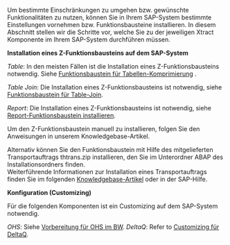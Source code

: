 Um bestimmte Einschränkungen zu umgehen bzw. gewünschte Funktionalitäten zu nutzen, können Sie in Ihrem SAP-System bestimmte Einstellungen vornehmen bzw. Funktionsbausteine installieren. In diesem Abschnitt stellen wir die Schritte vor, welche Sie zu der jeweiligen Xtract Komponente im Ihrem SAP-System durchführen müssen.


**Installation eines Z-Funktionsbausteins auf dem SAP-System**

*Table*: In den meisten Fällen ist die Installation eines Z-Funktionsbausteins notwendig. Siehe [Funktionsbaustein für Tabellen-Komprimierung](./sap-customizing/funktionsbaustein-fuer-table-komprimierung) . 

*Table Join*: Die Installation eines Z-Funktionsbausteins ist notwendig, siehe [Funktionsbaustein für Table-Join](./sap-customizing/funktionsbaustein-fuer-table-join).

*Report*: Die Installation eines Z-Funktionsbausteins ist notwendig, siehe [Report-Funktionsbaustein installieren](./sap-customizing/report-funktionsbaustein-installieren).

Um den Z-Funktionsbaustein manuell zu installieren, folgen Sie den Anweisungen in unserem Knowledgebase-Artikel.

Alternativ können Sie den Funktionsbaustein mit Hilfe des mitgelieferten Transportauftrags thtrans.zip installieren, den Sie im Unterordner ABAP des Installationsordners finden.<br> 
Weiterführende Informationen zur Installation eines Transportauftrags finden Sie im folgenden [Knowledgebase-Artikel](https://my.theobald-software.com/index.php?/Knowledgebase/Article/View/68/67/how-to-import-an-sap-transport-request-with-the-transport-management-system-stms) oder in der SAP-Hilfe.

**Konfiguration (Customizing)**

Für die folgenden Komponenten ist ein Customizing auf dem SAP-System notwendig. 

*OHS*: Siehe [Vorbereitung für OHS im BW](./sap-customizing/vorbereitung-fuer-ohs-im-bw).
*DeltaQ*: Refer to [Customizing für DeltaQ](./sap-customizing/customizing-fuer-deltaq).